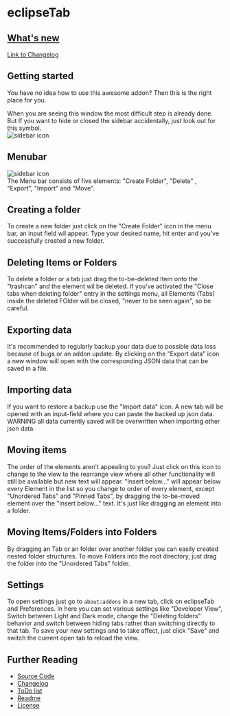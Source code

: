 # eclipseTab

## [What's new](https://github.com/Universumgames/eclipseTabs/blob/firefox/Updatelog.md)

[Link to Changelog](https://github.com/Universumgames/eclipseTabs/blob/firefox/Updatelog.md)

## Getting started

You have no idea how to use this awesome addon? Then this is the right place for you.

When you are seeing this window the most difficult step is already done. But If you want to hide or closed the sidebar accidentally, just look out for this symbol. <br>
<img alt="sidebar icon"  src="../assets/howToImgs/sidebar.png">

## Menubar

<img alt="sidebar icon"  src="../assets/howToImgs/menubar.png"><br>
The Menu bar consists of five elements: "Create Folder", "Delete" , "Export", "Import" and "Move".

## Creating a folder

To create a new folder just click on the "Create Folder" icon in the menu bar, an input field wil appear. Type your desired name, hit enter and you've successfully created a new folder.

## Deleting Items or Folders

To delete a folder or a tab just drag the to-be-deleted Item onto the "trashcan" and the element wil be deleted. If you've activated the "Close tabs when deleting folder" entry in the settings menu, all Elements (Tabs) inside the deleted FOlder will be closed, "never to be seen again", so be careful.

## Exporting data

It's recommended to regularly backup your data due to possible data loss because of bugs or an addon update. By clicking on the "Export data" icon a new window will open with the corresponding JSON data that can be saved in a file.

## Importing data

If you want to restore a backup use the "Import data" icon. A new tab will be opened with an input-field where you can paste the backed up json data.<br>
WARNING all data currently saved will be overwritten when importing other json data.

## Moving items

The order of the elements aren't appealing to you? Just click on this icon to change to the view to the rearrange view where all other functionality will still be available but new text will appear. "Insert below..." will appear below every Element in the list so you change to order of every element, except "Unordered Tabs" and "Pinned Tabs", by dragging the to-be-moved element over the "Insert below..." text. It's just like dragging an element into a folder.

## Moving Items/Folders into Folders

By dragging an Tab or an folder over another folder you can easily created nested folder structures. To move Folders into the root directory, just drag the folder into the "Unordered Tabs" folder.

## Settings

To open settings just go to `about:addons` in a new tab, click on eclipseTab and Preferences.
In here you can set various settings like "Developer View", Switch between Light and Dark mode, change the "Deleting folders" behavior and switch between hiding tabs rather than switching directly to that tab.
To save your new settings and to take affect, just click "Save" and switch the current open tab to reload the view.

## Further Reading

-   [Source Code](https://github.com/Universumgames/eclipseTabs)
-   [Changelog](https://github.com/Universumgames/eclipseTabs/blob/vue/Updatelog.md)
-   [ToDo list](https://github.com/Universumgames/eclipseTabs/blob/vue/TODOs.md)
-   [Readme](https://github.com/Universumgames/eclipseTabs/blob/vue/README.md)
-   [License](https://github.com/Universumgames/eclipseTabs/blob/vue/LICENSE)
